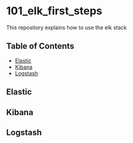 # 101_elk_first_steps
This repository explains how to use the elk stack

## Table of Contents
* [Elastic](#elastic)
* [Kibana](#kibana)
* [Logstash](#logstash)

## Elastic
## Kibana
## Logstash